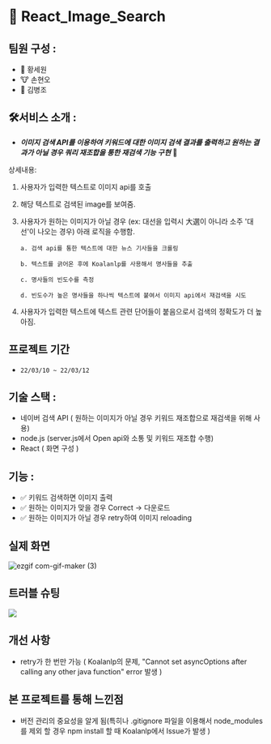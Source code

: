 # 🎈 React_Image_Search

## 팀원 구성 :

- 🐰 황세원
- 🐮 손현오
- 🐶 김병조

## 🛠️서비스 소개 :

- **_이미지 검색 API를 이용하여 키워드에 대한 이미지 검색 결과를 출력하고 원하는 결과가 아닐 경우 쿼리 재조합을 통한 재검색 기능 구현_** 🚀

상세내용:

1. 사용자가 입력한 텍스트로 이미지 api를 호출
2. 해당 텍스트로 검색된 image를 보여줌.
3. 사용자가 원하는 이미지가 아닐 경우 (ex: 대선을 입력시 大選이 아니라 소주 '대선'이 나오는 경우) 아래 로직을 수행함.

   `a. 검색 api를 통한 텍스트에 대한 뉴스 기사들을 크롤링`

   `b. 텍스트를 긁어온 후에 Koalanlp를 사용해서 명사들을 추출`

   `c. 명사들의 빈도수를 측정`

   `d. 빈도수가 높은 명사들을 하나씩 텍스트에 붙여서 이미지 api에서 재검색을 시도`

4. 사용자가 입력한 텍스트에 텍스트 관련 단어들이 붙음으로서 검색의 정확도가 더 높아짐.

## 프로젝트 기간

- `22/03/10 ~ 22/03/12`

## 기술 스택 :

- 네이버 검색 API ( 원하는 이미지가 아닐 경우 키워드 재조합으로 재검색을 위해 사용)
- node.js (server.js에서 Open api와 소통 및 키워드 재조합 수행)
- React ( 화면 구성 )

## 기능 :

- ✅ 키워드 검색하면 이미지 출력
- ✅ 원하는 이미지가 맞을 경우 Correct -> 다운로드
- ✅ 원하는 이미지가 아닐 경우 retry하여 이미지 reloading

## 실제 화면

![ezgif com-gif-maker (3)](https://user-images.githubusercontent.com/57746855/158065166-f25a2900-74c2-414c-aeba-b00e6837da94.gif)


## 트러블 슈팅

<a href="https://github.com/xxxxntp/React_Image_Search/wiki/Trouble-Shooting"><img src="https://img.shields.io/badge/Trouble Shooting-46B077?style=for-the-badge&logoWidth=50"/></a>

## 개선 사항

- retry가 한 번만 가능 ( Koalanlp의 문제, "Cannot set asyncOptions after calling any other java function" error 발생 )

## 본 프로젝트를 통해 느낀점

- 버전 관리의 중요성을 알게 됨(특히나 .gitignore 파일을 이용해서 node_modules를 제외 할 경우 npm install 할 때 Koalanlp에서 Issue가 발생 )
